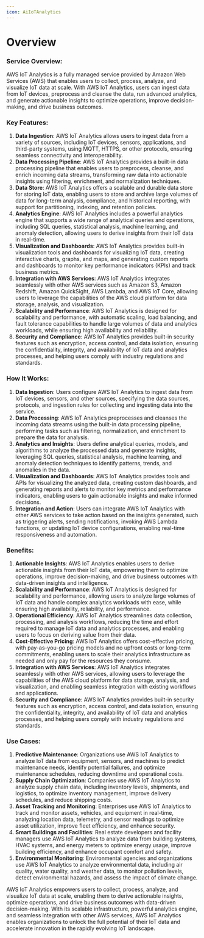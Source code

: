 ```yaml
---
icon: AiIoTAnalytics
---
```

# Overview

### Service Overview:

AWS IoT Analytics is a fully managed service provided by Amazon Web Services (AWS) that enables users to collect, process, analyze, and visualize IoT data at scale. With AWS IoT Analytics, users can ingest data from IoT devices, preprocess and cleanse the data, run advanced analytics, and generate actionable insights to optimize operations, improve decision-making, and drive business outcomes.

### Key Features:

1. **Data Ingestion**: AWS IoT Analytics allows users to ingest data from a variety of sources, including IoT devices, sensors, applications, and third-party systems, using MQTT, HTTPS, or other protocols, ensuring seamless connectivity and interoperability.
2. **Data Processing Pipeline**: AWS IoT Analytics provides a built-in data processing pipeline that enables users to preprocess, cleanse, and enrich incoming data streams, transforming raw data into actionable insights using filtering, enrichment, and normalization techniques.
3. **Data Store**: AWS IoT Analytics offers a scalable and durable data store for storing IoT data, enabling users to store and archive large volumes of data for long-term analysis, compliance, and historical reporting, with support for partitioning, indexing, and retention policies.
4. **Analytics Engine**: AWS IoT Analytics includes a powerful analytics engine that supports a wide range of analytical queries and operations, including SQL queries, statistical analysis, machine learning, and anomaly detection, allowing users to derive insights from their IoT data in real-time.
5. **Visualization and Dashboards**: AWS IoT Analytics provides built-in visualization tools and dashboards for visualizing IoT data, creating interactive charts, graphs, and maps, and generating custom reports and dashboards to monitor key performance indicators (KPIs) and track business metrics.
6. **Integration with AWS Services**: AWS IoT Analytics integrates seamlessly with other AWS services such as Amazon S3, Amazon Redshift, Amazon QuickSight, AWS Lambda, and AWS IoT Core, allowing users to leverage the capabilities of the AWS cloud platform for data storage, analysis, and visualization.
7. **Scalability and Performance**: AWS IoT Analytics is designed for scalability and performance, with automatic scaling, load balancing, and fault tolerance capabilities to handle large volumes of data and analytics workloads, while ensuring high availability and reliability.
8. **Security and Compliance**: AWS IoT Analytics provides built-in security features such as encryption, access control, and data isolation, ensuring the confidentiality, integrity, and availability of IoT data and analytics processes, and helping users comply with industry regulations and standards.

### How It Works:

1. **Data Ingestion**: Users configure AWS IoT Analytics to ingest data from IoT devices, sensors, and other sources, specifying the data sources, protocols, and ingestion rules for collecting and ingesting data into the service.
2. **Data Processing**: AWS IoT Analytics preprocesses and cleanses the incoming data streams using the built-in data processing pipeline, performing tasks such as filtering, normalization, and enrichment to prepare the data for analysis.
3. **Analytics and Insights**: Users define analytical queries, models, and algorithms to analyze the processed data and generate insights, leveraging SQL queries, statistical analysis, machine learning, and anomaly detection techniques to identify patterns, trends, and anomalies in the data.
4. **Visualization and Dashboards**: AWS IoT Analytics provides tools and APIs for visualizing the analyzed data, creating custom dashboards, and generating reports and alerts to monitor key metrics and performance indicators, enabling users to gain actionable insights and make informed decisions.
5. **Integration and Action**: Users can integrate AWS IoT Analytics with other AWS services to take action based on the insights generated, such as triggering alerts, sending notifications, invoking AWS Lambda functions, or updating IoT device configurations, enabling real-time responsiveness and automation.

### Benefits:

1. **Actionable Insights**: AWS IoT Analytics enables users to derive actionable insights from their IoT data, empowering them to optimize operations, improve decision-making, and drive business outcomes with data-driven insights and intelligence.
2. **Scalability and Performance**: AWS IoT Analytics is designed for scalability and performance, allowing users to analyze large volumes of IoT data and handle complex analytics workloads with ease, while ensuring high availability, reliability, and performance.
3. **Operational Efficiency**: AWS IoT Analytics streamlines data collection, processing, and analysis workflows, reducing the time and effort required to manage IoT data and analytics processes, and enabling users to focus on deriving value from their data.
4. **Cost-Effective Pricing**: AWS IoT Analytics offers cost-effective pricing, with pay-as-you-go pricing models and no upfront costs or long-term commitments, enabling users to scale their analytics infrastructure as needed and only pay for the resources they consume.
5. **Integration with AWS Services**: AWS IoT Analytics integrates seamlessly with other AWS services, allowing users to leverage the capabilities of the AWS cloud platform for data storage, analysis, and visualization, and enabling seamless integration with existing workflows and applications.
6. **Security and Compliance**: AWS IoT Analytics provides built-in security features such as encryption, access control, and data isolation, ensuring the confidentiality, integrity, and availability of IoT data and analytics processes, and helping users comply with industry regulations and standards.

### Use Cases:

1. **Predictive Maintenance**: Organizations use AWS IoT Analytics to analyze IoT data from equipment, sensors, and machines to predict maintenance needs, identify potential failures, and optimize maintenance schedules, reducing downtime and operational costs.
2. **Supply Chain Optimization**: Companies use AWS IoT Analytics to analyze supply chain data, including inventory levels, shipments, and logistics, to optimize inventory management, improve delivery schedules, and reduce shipping costs.
3. **Asset Tracking and Monitoring**: Enterprises use AWS IoT Analytics to track and monitor assets, vehicles, and equipment in real-time, analyzing location data, telemetry, and sensor readings to optimize asset utilization, improve fleet efficiency, and enhance security.
4. **Smart Buildings and Facilities**: Real estate developers and facility managers use AWS IoT Analytics to analyze data from building systems, HVAC systems, and energy meters to optimize energy usage, improve building efficiency, and enhance occupant comfort and safety.
5. **Environmental Monitoring**: Environmental agencies and organizations use AWS IoT Analytics to analyze environmental data, including air quality, water quality, and weather data, to monitor pollution levels, detect environmental hazards, and assess the impact of climate change.

AWS IoT Analytics empowers users to collect, process, analyze, and visualize IoT data at scale, enabling them to derive actionable insights, optimize operations, and drive business outcomes with data-driven decision-making. With its scalable infrastructure, powerful analytics engine, and seamless integration with other AWS services, AWS IoT Analytics enables organizations to unlock the full potential of their IoT data and accelerate innovation in the rapidly evolving IoT landscape.
